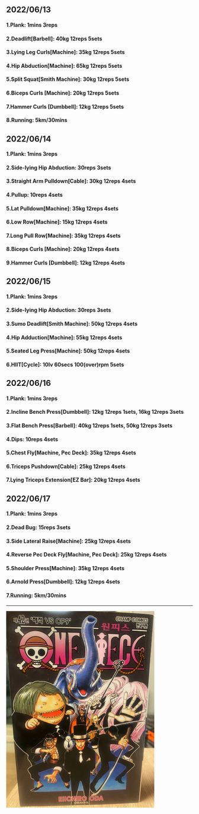 ## 2022/06/13
#### 1.Plank: 1mins 3reps
#### 2.Deadlift\[Barbell\]: 40kg 12reps 5sets
#### 3.Lying Leg Curls\[Machine\]: 35kg 12reps 5sets
#### 4.Hip Abduction\[Machine\]: 65kg 12reps 5sets
#### 5.Split Squat\[Smith Machine\]: 30kg 12reps 5sets
#### 6.Biceps Curls \[Machine\]: 20kg 12reps 5sets
#### 7.Hammer Curls \[Dumbbell\]: 12kg 12reps 5sets
#### 8.Running: 5km/30mins


## 2022/06/14
#### 1.Plank: 1mins 3reps
#### 2.Side-lying Hip Abduction: 30reps 3sets
#### 3.Straight Arm Pulldown\[Cable\]: 30kg 12reps 4sets
#### 4.Pullup: 10reps 4sets
#### 5.Lat Pulldown\[Machine\]: 35kg 12reps 4sets
#### 6.Low Row\[Machine\]: 15kg 12reps 4sets
#### 7.Long Pull Row\[Machine]: 35kg 12reps 4sets
#### 8.Biceps Curls \[Machine\]: 20kg 12reps 4sets
#### 9.Hammer Curls \[Dumbbell\]: 12kg 12reps 4sets

## 2022/06/15
#### 1.Plank: 1mins 3reps
#### 2.Side-lying Hip Abduction: 30reps 3sets
#### 3.Sumo Deadlift\[Smith Machine\]: 50kg 12reps 4sets
#### 4.Hip Adduction\[Machine\]: 55kg 12reps 4sets
#### 5.Seated Leg Press\[Machine\]: 50kg 12reps 4sets
#### 6.HIIT\[Cycle\]: 10lv 60secs 100(over)rpm 5sets

## 2022/06/16
#### 1.Plank: 1mins 3reps
#### 2.Incline Bench Press\[Dumbbell\]: 12kg 12reps 1sets, 16kg 12reps 3sets
#### 3.Flat Bench Press\[Barbell\]: 40kg 12reps 1sets, 50kg 12reps 3sets 
#### 4.Dips: 10reps 4sets
#### 5.Chest Fly\[Machine, Pec Deck\]: 35kg 12reps 4sets
#### 6.Triceps Pushdown\[Cable\]: 25kg 12reps 4sets
#### 7.Lying Triceps Extension\[EZ Bar\]: 20kg 12reps 4sets 

## 2022/06/17
#### 1.Plank: 1mins 3reps
#### 2.Dead Bug: 15reps 3sets
#### 3.Side Lateral Raise\[Machine\]: 25kg 12reps 4sets
#### 4.Reverse Pec Deck Fly\[Machine, Pec Deck\]: 25kg 12reps 4sets
#### 5.Shoulder Press\[Machine\]: 35kg 12reps 4sets
#### 6.Arnold Press\[Dumbbell\]: 12kg 12reps 4sets
#### 7.Running: 5km/30mins

---

<img src='./_resources/__042.png' width='400px' />
